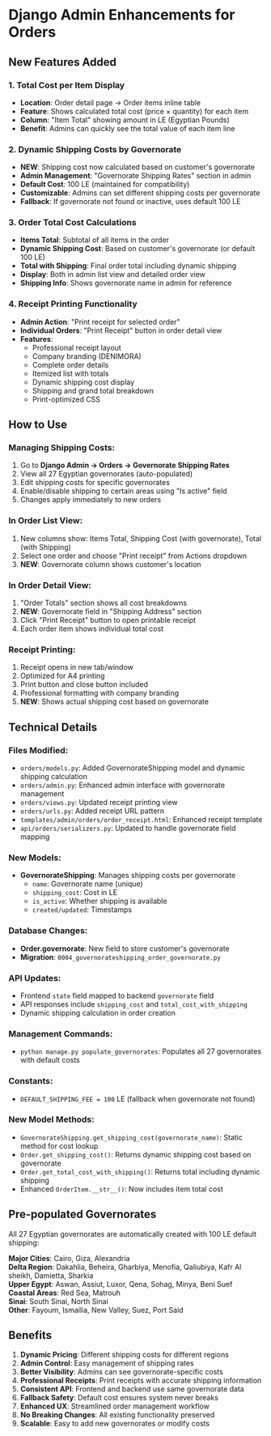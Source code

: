 # Django Admin Enhancements for Orders

## New Features Added

### 1. **Total Cost per Item Display**
- **Location**: Order detail page → Order items inline table
- **Feature**: Shows calculated total cost (price × quantity) for each item
- **Column**: "Item Total" showing amount in LE (Egyptian Pounds)
- **Benefit**: Admins can quickly see the total value of each item line

### 2. **Dynamic Shipping Costs by Governorate**
- **NEW**: Shipping cost now calculated based on customer's governorate
- **Admin Management**: "Governorate Shipping Rates" section in admin
- **Default Cost**: 100 LE (maintained for compatibility)
- **Customizable**: Admins can set different shipping costs per governorate
- **Fallback**: If governorate not found or inactive, uses default 100 LE

### 3. **Order Total Cost Calculations**
- **Items Total**: Subtotal of all items in the order
- **Dynamic Shipping Cost**: Based on customer's governorate (or default 100 LE)
- **Total with Shipping**: Final order total including dynamic shipping
- **Display**: Both in admin list view and detailed order view
- **Shipping Info**: Shows governorate name in admin for reference

### 4. **Receipt Printing Functionality**
- **Admin Action**: "Print receipt for selected order" 
- **Individual Orders**: "Print Receipt" button in order detail view
- **Features**:
  - Professional receipt layout
  - Company branding (DENIMORA)
  - Complete order details
  - Itemized list with totals
  - Dynamic shipping cost display
  - Shipping and grand total breakdown
  - Print-optimized CSS

## How to Use

### Managing Shipping Costs:
1. Go to **Django Admin → Orders → Governorate Shipping Rates**
2. View all 27 Egyptian governorates (auto-populated)
3. Edit shipping costs for specific governorates
4. Enable/disable shipping to certain areas using "Is active" field
5. Changes apply immediately to new orders

### In Order List View:
1. New columns show: Items Total, Shipping Cost (with governorate), Total (with Shipping)
2. Select one order and choose "Print receipt" from Actions dropdown
3. **NEW**: Governorate column shows customer's location

### In Order Detail View:
1. "Order Totals" section shows all cost breakdowns
2. **NEW**: Governorate field in "Shipping Address" section
3. Click "Print Receipt" button to open printable receipt
4. Each order item shows individual total cost

### Receipt Printing:
1. Receipt opens in new tab/window
2. Optimized for A4 printing
3. Print button and close button included
4. Professional formatting with company branding
5. **NEW**: Shows actual shipping cost based on governorate

## Technical Details

### Files Modified:
- `orders/models.py`: Added GovernorateShipping model and dynamic shipping calculation
- `orders/admin.py`: Enhanced admin interface with governorate management
- `orders/views.py`: Updated receipt printing view
- `orders/urls.py`: Added receipt URL pattern
- `templates/admin/orders/order_receipt.html`: Enhanced receipt template
- `api/orders/serializers.py`: Updated to handle governorate field mapping

### New Models:
- **GovernorateShipping**: Manages shipping costs per governorate
  - `name`: Governorate name (unique)
  - `shipping_cost`: Cost in LE
  - `is_active`: Whether shipping is available
  - `created/updated`: Timestamps

### Database Changes:
- **Order.governorate**: New field to store customer's governorate
- **Migration**: `0004_governorateshipping_order_governorate.py`

### API Updates:
- Frontend `state` field mapped to backend `governorate` field
- API responses include `shipping_cost` and `total_cost_with_shipping`
- Dynamic shipping calculation in order creation

### Management Commands:
- `python manage.py populate_governorates`: Populates all 27 governorates with default costs

### Constants:
- `DEFAULT_SHIPPING_FEE = 100` LE (fallback when governorate not found)

### New Model Methods:
- `GovernorateShipping.get_shipping_cost(governorate_name)`: Static method for cost lookup
- `Order.get_shipping_cost()`: Returns dynamic shipping cost based on governorate
- `Order.get_total_cost_with_shipping()`: Returns total including dynamic shipping
- Enhanced `OrderItem.__str__()`: Now includes item total cost

## Pre-populated Governorates

All 27 Egyptian governorates are automatically created with 100 LE default shipping:

**Major Cities**: Cairo, Giza, Alexandria  
**Delta Region**: Dakahlia, Beheira, Gharbiya, Menofia, Qaliubiya, Kafr Al sheikh, Damietta, Sharkia  
**Upper Egypt**: Aswan, Assiut, Luxor, Qena, Sohag, Minya, Beni Suef  
**Coastal Areas**: Red Sea, Matrouh  
**Sinai**: South Sinai, North Sinai  
**Other**: Fayoum, Ismailia, New Valley, Suez, Port Said  

## Benefits

1. **Dynamic Pricing**: Different shipping costs for different regions
2. **Admin Control**: Easy management of shipping rates
3. **Better Visibility**: Admins can see governorate-specific costs
4. **Professional Receipts**: Print receipts with accurate shipping information
5. **Consistent API**: Frontend and backend use same governorate data
6. **Fallback Safety**: Default cost ensures system never breaks
7. **Enhanced UX**: Streamlined order management workflow
8. **No Breaking Changes**: All existing functionality preserved
9. **Scalable**: Easy to add new governorates or modify costs 